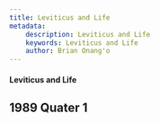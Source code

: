 ```yaml
---
title: Leviticus and Life
metadata:
    description: Leviticus and Life
    keywords: Leviticus and Life
    author: Brian Onang'o
---
```


#### Leviticus and Life

## 1989 Quater 1
